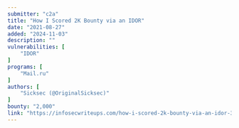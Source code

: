 ```yaml
---
submitter: "c2a"
title: "How I Scored 2K Bounty via an IDOR"
date: "2021-08-27"
added: "2024-11-03"
description: ""
vulnerabilities: [
    "IDOR"
]
programs: [
    "Mail.ru"
]
authors: [
    "Sicksec (@OriginalSicksec)"
]
bounty: "2,000"
link: "https://infosecwriteups.com/how-i-scored-2k-bounty-via-an-idor-32eb2fa8aa1e"
---
```




